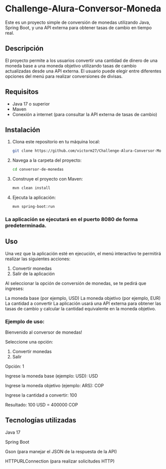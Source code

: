 # Challenge-Alura-Conversor-Moneda
Este es un proyecto simple de conversión de monedas utilizando Java, Spring Boot, y una API externa para obtener tasas de cambio en tiempo real.

## Descripción

El proyecto permite a los usuarios convertir una cantidad de dinero de una moneda base a una moneda objetivo utilizando tasas de cambio actualizadas desde una API externa. El usuario puede elegir entre diferentes opciones del menú para realizar conversiones de divisas.

## Requisitos

- Java 17 o superior
- Maven
- Conexión a internet (para consultar la API externa de tasas de cambio)

## Instalación

1. Clona este repositorio en tu máquina local:

   ```bash
   git clone https://github.com/victorm27/Challenge-Alura-Conversor-Moneda.git

2. Navega a la carpeta del proyecto:
   ```bash
   cd conversor-de-monedas
   
3. Construye el proyecto con Maven:
   ```bash
   mvn clean install

4. Ejecuta la aplicación:
   ```bash
   mvn spring-boot:run
### La aplicación se ejecutará en el puerto 8080 de forma predeterminada.

## Uso
Una vez que la aplicación esté en ejecución, el menú interactivo te permitirá realizar las siguientes acciones:

1. Convertir monedas
2. Salir de la aplicación
   
Al seleccionar la opción de conversión de monedas, se te pedirá que ingreses:

La moneda base (por ejemplo, USD)
La moneda objetivo (por ejemplo, EUR)
La cantidad a convertir
La aplicación usará una API externa para obtener las tasas de cambio y calcular la cantidad equivalente en la moneda objetivo.

### Ejemplo de uso:
Bienvenido al conversor de monedas!

Seleccione una opción:
1. Convertir monedas
2. Salir
   
Opción: 1

Ingrese la moneda base (ejemplo: USD): USD

Ingrese la moneda objetivo (ejemplo: ARS): COP

Ingrese la cantidad a convertir: 100

Resultado: 100 USD = 400000 COP

## Tecnologías utilizadas

Java 17

Spring Boot

Gson (para manejar el JSON de la respuesta de la API)

HTTPURLConnection (para realizar solicitudes HTTP)



